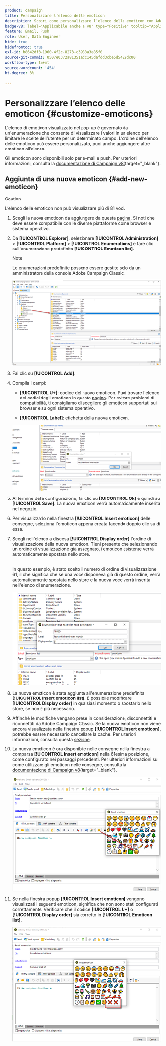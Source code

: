 ```yaml
---
product: campaign
title: Personalizzare l’elenco delle emoticon
description: Scopri come personalizzare l’elenco delle emoticon con Adobe Campaign
badge-v8: label="Applicabile anche a v8" type="Positive" tooltip="Applicabile anche a Campaign v8"
feature: Email, Push
role: User, Data Engineer
hide: true
hidefromtoc: true
exl-id: b8642df3-1960-4f2c-8273-c3988a3e85f0
source-git-commit: 0507e0372a81351adc145dafdd3cbe5d5422dc00
workflow-type: tm+mt
source-wordcount: '454'
ht-degree: 3%

---
```


# Personalizzare l’elenco delle emoticon {#customize-emoticons}

L&#39;elenco di emoticon visualizzato nel pop-up è governato da un&#39;enumerazione che consente di visualizzare i valori in un elenco per limitare le scelte dell&#39;utente per un determinato campo.
L’ordine dell’elenco delle emoticon può essere personalizzato, puoi anche aggiungere altre emoticon all’elenco.

Gli emoticon sono disponibili solo per e-mail e push. Per ulteriori informazioni, consulta la [documentazione di Campaign v8](https://experienceleague.adobe.com/docs/campaign/campaign-v8/send/emails/defining-the-email-content.html#inserting-emoticons){target="_blank"}.


## Aggiunta di una nuova emoticon {#add-new-emoticon}

>[!CAUTION]
>
>L’elenco delle emoticon non può visualizzare più di 81 voci.

1. Scegli la nuova emoticon da aggiungere da questa [pagina](https://unicode.org/emoji/charts/full-emoji-list.html). Si noti che deve essere compatibile con le diverse piattaforme come browser e sistema operativo.

1. Da **[!UICONTROL Explorer]**, selezionare **[!UICONTROL Administration]** > **[!UICONTROL Platform]** > **[!UICONTROL Enumerations]** e fare clic sull&#39;enumerazione predefinita **[!UICONTROL Emoticon list]**.

   >[!NOTE]
   >
   >Le enumerazioni predefinite possono essere gestite solo da un amministratore della console Adobe Campaign Classic.

   ![](assets/emoticon_1.png)

1. Fai clic su **[!UICONTROL Add]**.

1. Compila i campi:

   * **[!UICONTROL U+]**: codice del nuovo emoticon. Puoi trovare l&#39;elenco dei codici degli emoticon in questa [pagina](https://unicode.org/emoji/charts/full-emoji-list.html).
Per evitare problemi di compatibilità, ti consigliamo di scegliere gli emoticon supportati sui browser e su ogni sistema operativo.

   * **[!UICONTROL Label]**: etichetta della nuova emoticon.

   ![](assets/emoticon_5.png)

1. Al termine della configurazione, fai clic su **[!UICONTROL Ok]** e quindi su **[!UICONTROL Save]**.
La nuova emoticon verrà automaticamente inserita nel negozio.

1. Per visualizzarlo nella finestra **[!UICONTROL Insert emoticon]** delle consegne, seleziona l&#39;emoticon appena creata facendo doppio clic su di essa.

1. Scegli nell&#39;elenco a discesa **[!UICONTROL Display order]** l&#39;ordine di visualizzazione della nuova emoticon. Tieni presente che selezionando un ordine di visualizzazione già assegnato, l’emoticon esistente verrà automaticamente spostata nello store.

   <br>In questo esempio, è stato scelto il numero di ordine di visualizzazione 61, il che significa che se una voce disponeva già di questo ordine, verrà automaticamente spostata nello store e la nuova voce verrà inserita nell&#39;elenco di enumerazione.

   ![](assets/emoticon_2.png)

1. La nuova emoticon è stata aggiunta all&#39;enumerazione predefinita **[!UICONTROL Insert emoticon list]**. È possibile modificare **[!UICONTROL Display order]** in qualsiasi momento o spostarlo nello store, se non è più necessario.

1. Affinché le modifiche vengano prese in considerazione, disconnettiti e riconnettiti da Adobe Campaign Classic. Se la nuova emoticon non viene ancora visualizzata nella finestra popup **[!UICONTROL Insert emoticon]**, potrebbe essere necessario cancellare la cache. Per ulteriori informazioni, consulta questa [sezione](../../platform/using/faq-campaign-config.md#perform-soft-cache-clear).

1. La nuova emoticon è ora disponibile nelle consegne nella finestra a comparsa **[!UICONTROL Insert emoticon]** nella 61esima posizione, come configurato nei passaggi precedenti. Per ulteriori informazioni su come utilizzare gli emoticon nelle consegne, consulta la [documentazione di Campaign v8](https://experienceleague.adobe.com/docs/campaign/campaign-v8/send/emails/defining-the-email-content.html#inserting-emoticons){target="_blank"}.

   ![](assets/emoticon_4.png)

1. Se nella finestra popup **[!UICONTROL Insert emoticon]** vengono visualizzati i seguenti emoticon, significa che non sono stati configurati correttamente. Verificare che il codice **[!UICONTROL U+]** o **[!UICONTROL Display order]** sia corretto in **[!UICONTROL Emoticon list]**.

   ![](assets/emoticon_6.png)
